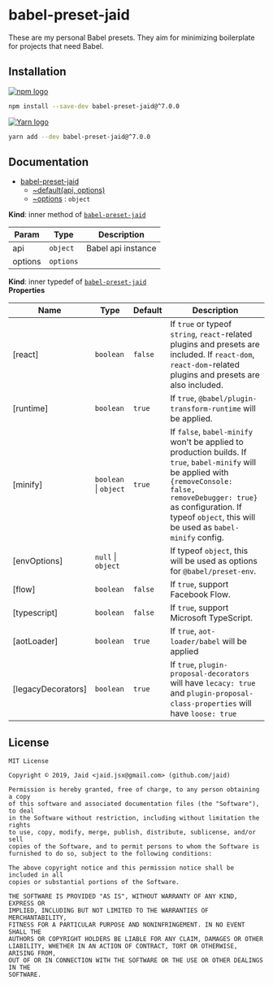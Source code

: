 # babel-preset-jaid


These are my personal Babel presets. They aim for minimizing boilerplate for projects that need Babel.

## Installation
<a href='https://npmjs.com/package/babel-preset-jaid'><img alt='npm logo' src='https://github.com/Jaid/action-readme/raw/master/images/base-assets/npm.png'/></a>
```bash
npm install --save-dev babel-preset-jaid@^7.0.0
```
<a href='https://yarnpkg.com/package/babel-preset-jaid'><img alt='Yarn logo' src='https://github.com/Jaid/action-readme/raw/master/images/base-assets/yarn.png'/></a>
```bash
yarn add --dev babel-preset-jaid@^7.0.0
```



## Documentation

* [babel-preset-jaid](#module_babel-preset-jaid)
    * [~default(api, options)](#module_babel-preset-jaid..default)
    * [~options](#module_babel-preset-jaid..options) : <code>object</code>

**Kind**: inner method of [<code>babel-preset-jaid</code>](#module_babel-preset-jaid)  

| Param | Type | Description |
| --- | --- | --- |
| api | <code>object</code> | Babel api instance |
| options | <code>options</code> |  |

**Kind**: inner typedef of [<code>babel-preset-jaid</code>](#module_babel-preset-jaid)  
**Properties**

| Name | Type | Default | Description |
| --- | --- | --- | --- |
| [react] | <code>boolean</code> | <code>false</code> | If `true` or typeof `string`, `react`-related plugins and presets are included. If `react-dom`, `react-dom`-related plugins and presets are also included. |
| [runtime] | <code>boolean</code> | <code>true</code> | If `true`, `@babel/plugin-transform-runtime` will be applied. |
| [minify] | <code>boolean</code> \| <code>object</code> | <code>true</code> | If `false`, `babel-minify` won't be applied to production builds. If `true`, `babel-minify` will be applied with `{removeConsole: false, removeDebugger: true}` as configuration. If typeof `object`, this will be used as `babel-minify` config. |
| [envOptions] | <code>null</code> \| <code>object</code> | <code></code> | If typeof `object`, this will be used as options for `@babel/preset-env`. |
| [flow] | <code>boolean</code> | <code>false</code> | If `true`, support Facebook Flow. |
| [typescript] | <code>boolean</code> | <code>false</code> | If `true`, support Microsoft TypeScript. |
| [aotLoader] | <code>boolean</code> | <code>true</code> | If `true`, `aot-loader/babel` will be applied |
| [legacyDecorators] | <code>boolean</code> | <code>true</code> | If `true`, `plugin-proposal-decorators` will have `lecacy: true` and `plugin-proposal-class-properties` will have `loose: true` |



## License
```text
MIT License

Copyright © 2019, Jaid <jaid.jsx@gmail.com> (github.com/jaid)

Permission is hereby granted, free of charge, to any person obtaining a copy
of this software and associated documentation files (the "Software"), to deal
in the Software without restriction, including without limitation the rights
to use, copy, modify, merge, publish, distribute, sublicense, and/or sell
copies of the Software, and to permit persons to whom the Software is
furnished to do so, subject to the following conditions:

The above copyright notice and this permission notice shall be included in all
copies or substantial portions of the Software.

THE SOFTWARE IS PROVIDED "AS IS", WITHOUT WARRANTY OF ANY KIND, EXPRESS OR
IMPLIED, INCLUDING BUT NOT LIMITED TO THE WARRANTIES OF MERCHANTABILITY,
FITNESS FOR A PARTICULAR PURPOSE AND NONINFRINGEMENT. IN NO EVENT SHALL THE
AUTHORS OR COPYRIGHT HOLDERS BE LIABLE FOR ANY CLAIM, DAMAGES OR OTHER
LIABILITY, WHETHER IN AN ACTION OF CONTRACT, TORT OR OTHERWISE, ARISING FROM,
OUT OF OR IN CONNECTION WITH THE SOFTWARE OR THE USE OR OTHER DEALINGS IN THE
SOFTWARE.
```
